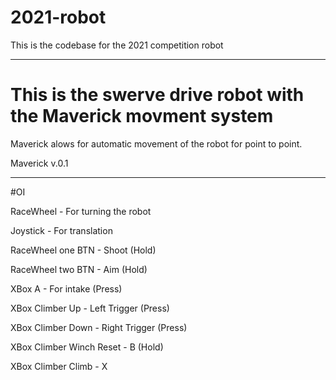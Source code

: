 # 2021-robot
This is the codebase for the 2021 competition robot



___________________________________________________

# This is the swerve drive robot with the Maverick movment system

Maverick alows for automatic movement of the robot for point to point. 

Maverick v.0.1


____________________________________________________________

#OI

RaceWheel - For turning the robot

Joystick - For translation

RaceWheel one BTN - Shoot (Hold)

RaceWheel two BTN - Aim (Hold)

XBox A - For intake (Press)

XBox Climber Up - Left Trigger (Press)

XBox Climber Down - Right Trigger (Press)

XBox Climber Winch Reset - B (Hold)

XBox Climber Climb - X
